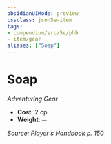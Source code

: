 ```yaml
---
obsidianUIMode: preview
cssclass: json5e-item
tags:
- compendium/src/5e/phb
- item/gear
aliases: ["Soap"]
---
```

# Soap
*Adventuring Gear*  

- **Cost**: 2 cp
- **Weight**: ⏤

*Source: Player's Handbook p. 150*